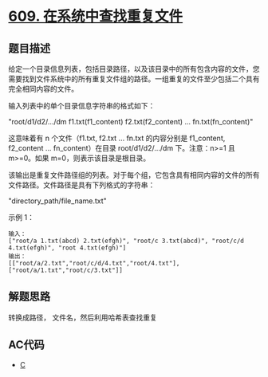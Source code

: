 # [609. 在系统中查找重复文件](https://leetcode-cn.com/problems/find-duplicate-file-in-system)

## 题目描述

给定一个目录信息列表，包括目录路径，以及该目录中的所有包含内容的文件，您需要找到文件系统中的所有重复文件组的路径。一组重复的文件至少包括二个具有完全相同内容的文件。

输入列表中的单个目录信息字符串的格式如下：

"root/d1/d2/.../dm f1.txt(f1_content) f2.txt(f2_content) ... fn.txt(fn_content)"

这意味着有 n 个文件（f1.txt, f2.txt ... fn.txt 的内容分别是 f1_content, f2_content ... fn_content）在目录 root/d1/d2/.../dm 下。注意：n>=1 且 m>=0。如果 m=0，则表示该目录是根目录。

该输出是重复文件路径组的列表。对于每个组，它包含具有相同内容的文件的所有文件路径。文件路径是具有下列格式的字符串：

"directory_path/file_name.txt"

示例 1：

    输入：
    ["root/a 1.txt(abcd) 2.txt(efgh)", "root/c 3.txt(abcd)", "root/c/d 4.txt(efgh)", "root 4.txt(efgh)"]
    输出：  
    [["root/a/2.txt","root/c/d/4.txt","root/4.txt"],["root/a/1.txt","root/c/3.txt"]]

## 解题思路

转换成路径， 文件名，然后利用哈希表查找重复

## AC代码

- [C](609.c)